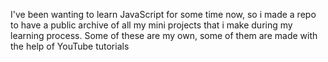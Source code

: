 I've been wanting to learn JavaScript for some time now, so i made a repo to have a public archive of all my mini projects that i make during my learning process. Some of these are my own, some of them are made with the help of YouTube tutorials
